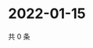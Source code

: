 # 2022-01-15

共 0 条

<!-- BEGIN WEIBO -->
<!-- 最后更新时间 Sat Jan 15 2022 19:12:22 GMT+0800 (China Standard Time) -->

<!-- END WEIBO -->
